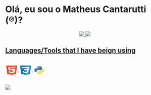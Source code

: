 # Olá, eu sou o Matheus Cantarutti (®)?

<div align="center">
  <a href="https://github.com/cantaruttim">
  <img height="180em" src="https://github-readme-stats.vercel.app/api?username=cantaruttim&show_icons=true&theme=dark&include_all_commits=true&count_private=true"/>
  <img height="180em" src="https://github-readme-stats.vercel.app/api/top-langs/?username=cantaruttim&layout=compact&langs_count=7&theme=dark"/>
</div>

  
  
## Languages/Tools that I have beign using 

  <div style="display: inline_block"><br>
  <img align="center" alt="Canta-HTML" height="30" width="40" src="https://raw.githubusercontent.com/devicons/devicon/master/icons/html5/html5-original.svg">
  <img align="center" alt="Canta-CSS" height="30" width="40" src="https://raw.githubusercontent.com/devicons/devicon/master/icons/css3/css3-original.svg">
  <img align="center" alt="Canta-Python" height="30" width="40" src="https://raw.githubusercontent.com/devicons/devicon/master/icons/python/python-original.svg">
</div>
  
  <br>
  
<div> 
  
  <a href="https://www.linkedin.com/in/matheus-de-almeida-cantarutti-b51072b3/" target="_blank"><img src="https://img.shields.io/badge/-LinkedIn-%230077B5?style=for-the-badge&logo=linkedin&logoColor=white" target="_blank"></a> 

  </div>
